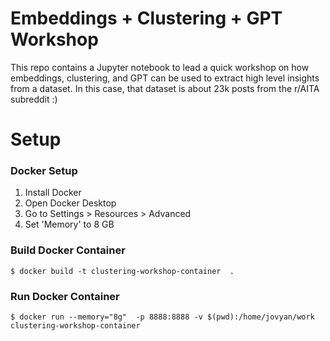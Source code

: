 # Embeddings + Clustering + GPT Workshop

This repo contains a Jupyter notebook to lead a quick workshop on how embeddings, clustering, and GPT can be used to extract high level insights from a dataset. In this case, that dataset is about 23k posts from the r/AITA subreddit :)

# Setup

### Docker Setup

1. Install Docker
2. Open Docker Desktop
3. Go to Settings > Resources > Advanced
4. Set 'Memory' to 8 GB

### Build Docker Container

    $ docker build -t clustering-workshop-container  .

### Run Docker Container

    $ docker run --memory="8g"  -p 8888:8888 -v $(pwd):/home/jovyan/work clustering-workshop-container
